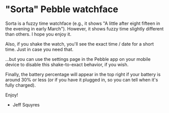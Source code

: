 # "Sorta" Pebble watchface

Sorta is a fuzzy time watchface (e.g., it shows "A little after eight
fifteen in the evening in early March").  However, it shows fuzzy time
slightly different than others.  I hope you enjoy it.

Also, if you shake the watch, you'll see the exact time / date for a
short time.  Just in case you need that.

...but you can use the settings page in the Pebble app on your mobile
device to disable this shake-to-exact behavior, if you wish.

Finally, the battery percentage will appear in the top right if your
battery is around 30% or less (or if you have it plugged in, so you
can tell when it's fully charged).

Enjoy!

- Jeff Squyres
